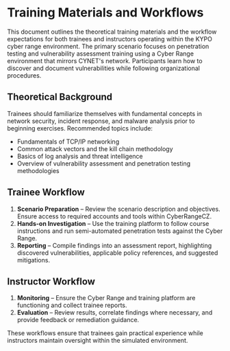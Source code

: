 # Training Materials and Workflows

This document outlines the theoretical training materials and the workflow expectations for both trainees and instructors operating within the KYPO cyber range environment. The primary scenario focuses on penetration testing and vulnerability assessment training using a Cyber Range environment that mirrors CYNET's network. Participants learn how to discover and document vulnerabilities while following organizational procedures.

## Theoretical Background

Trainees should familiarize themselves with fundamental concepts in network security, incident response, and malware analysis prior to beginning exercises. Recommended topics include:

- Fundamentals of TCP/IP networking
- Common attack vectors and the kill chain methodology
- Basics of log analysis and threat intelligence
- Overview of vulnerability assessment and penetration testing methodologies

## Trainee Workflow

1. **Scenario Preparation** – Review the scenario description and objectives. Ensure access to required accounts and tools within CyberRangeCZ.
2. **Hands-on Investigation** – Use the training platform to follow course instructions and run semi-automated penetration tests against the Cyber Range.
3. **Reporting** – Compile findings into an assessment report, highlighting discovered vulnerabilities, applicable policy references, and suggested mitigations.

## Instructor Workflow

1. **Monitoring** – Ensure the Cyber Range and training platform are functioning and collect trainee reports.
2. **Evaluation** – Review results, correlate findings where necessary, and provide feedback or remediation guidance.

These workflows ensure that trainees gain practical experience while instructors maintain oversight within the simulated environment.
